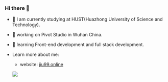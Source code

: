 ### Hi there 👋

- 👋 I am currently studying at HUST(Huazhong University of Science and Technology).
- 🔭 working on Pivot Studio in Wuhan China.
- 🌱 learning Front-end development and full stack development.
- Learn more about me:
  - website: [jiu99.online](http://jiu99.online)
  
  ![](https://github-readme-stats.vercel.app/api?username=jiu2021)

